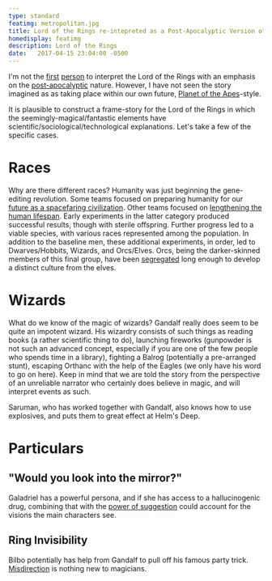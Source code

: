 ```yaml
---
type: standard
featimg: metropolitan.jpg
title: Lord of the Rings re-intepreted as a Post-Apocalyptic Version of our Future
homedisplay: featimg
description: Lord of the Rings
date:   2017-04-15 23:04:00 -0500
---
```


I'm not the [first](https://www.quora.com/Do-the-Lord-of-the-Rings-novels-and-films-take-place-in-a-post-apocalyptic-setting) [person](https://nerditis.com/2013/10/13/why-lord-of-the-rings-is-a-post-apocalyptic-wasteland/) to interpret the Lord of the Rings with an emphasis on the [post-apocalyptic](http://patricksatters.blogspot.com/2013/05/lord-of-rings-and-other-fantasy-as-post.html) nature.  However, I have not seen the story imagined as as taking place within our own future, [Planet of the Apes](https://en.wikipedia.org/wiki/Planet_of_the_Apes_(1968_film))-style.

It is plausible to construct a frame-story for the Lord of the Rings in which the seemingly-magical/fantastic elements have scientific/sociological/technological explanations.  Let's take a few of the specific cases.

Races
=====
Why are there different races?  Humanity was just beginning the gene-editing revolution.  Some teams focused on preparing humanity for our [future as a spacefaring civilization](https://space.stackexchange.com/questions/12125/how-important-is-the-size-of-an-astronaut).  Other teams focused on [lengthening the human lifespan](http://newatlas.com/telomerase-aging-harvard-reverse-process-telomeres/17107/).  Early experiments in the latter category produced successful results, though with sterile offspring.  Further progress led to a viable species, with various races represented among the population. In addition to the baseline men, these additional experiments, in order, led to Dwarves/Hobbits, Wizards, and Orcs/Elves.  Orcs, being the darker-skinned members of this final group, have been [segregated](http://existentialcomics.com/comic/175) long enough to develop a distinct culture from the elves.

Wizards
=======
What do we know of the magic of wizards?  Gandalf really does seem to be quite an impotent wizard.  His wizardry consists of such things as reading books (a rather scientific thing to do), launching fireworks (gunpowder is not such an advanced concept, especially if you are one of the few people who spends time in a library), fighting a Balrog (potentially a pre-arranged stunt), escaping Orthanc with the help of the Eagles (we only have his word to go on here).  Keep in mind that we are told the story from the perspective of an unreliable narrator who certainly does believe in magic, and will interpret events as such.  

Saruman, who has worked together with Gandalf, also knows how to use explosives, and puts them to great effect at Helm's Deep.  

Particulars
===========
"Would you look into the mirror?"
---------------------------------
Galadriel has a powerful persona, and if she has access to a hallucinogenic drug, combining that with the [power of suggestion](https://www.aaas.org/abstract/power-suggestion-memory-manipulation) could account for the visions the main characters see.  

Ring Invisibility
-----------------
Bilbo potentially has help from Gandalf to pull off his famous party trick.  [Misdirection](http://www.spring.org.uk/2008/08/psychology-of-magic-3-critical.php) is nothing new to magicians.